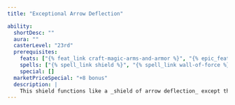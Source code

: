 ```yaml
---
title: "Exceptional Arrow Deflection"

ability:
  shortDesc: ""
  aura: ""
  casterLevel: "23rd"
  prerequisites:
    feats: ["{% feat_link craft-magic-arms-and-armor %}", "{% epic_feat_link craft-epic-magic-arms-and-armor %}"]
    spells: ["{% spell_link shield %}", "{% spell_link wall-of-force %}"]
    special: []
  marketPriceSpecial: "+8 bonus"
  description: |
    This shield functions like a _shield of arrow deflection_ except that it can deflect any type of ranged attack (including spells that require a ranged touch attack) as if it were an arrow. Any time the bearer would normally be struck by a ranged attack, he or she can make a Reflex saving throw (DC 20). If the ranged attack has an enhancement bonus (or a spell level), the DC increases by that amount. If he or she succeeds, the shield deflects the attack. The bearer must be aware of the attack and not flat-footed. Attempting to deflect a ranged attack doesn't count as an action.
---
```


